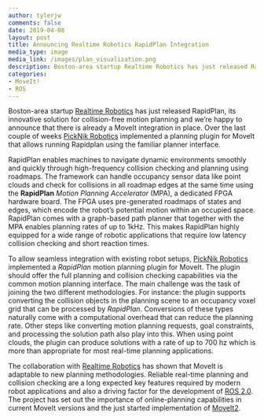 ```yaml
---
author: tylerjw
comments: false
date: 2019-04-08
layout: post
title: Announcing Realtime Robotics RapidPlan Integration
media_type: image
media_link: /images/plan_visualization.png
description: Boston-area startup Realtime Robotics has just released RapidPlan, its innovative solution for collision-free motion planning and we’re happy to announce that there is already a MoveIt integration in place.
categories:
- MoveIt!
- ROS
---
```


Boston-area startup [Realtime Robotics](https://rtr.ai/) has just released RapidPlan, its innovative solution for collision-free motion planning and we’re happy to announce that there is already a MoveIt integration in place.
Over the last couple of weeks [PickNik Robotics](https://picknik.ai/) implemented a planning plugin for MoveIt that allows running Rapidplan using the familiar planner interface.

RapidPlan enables machines to navigate dynamic environments smoothly and quickly through high-frequency collision checking and planning using roadmaps. The framework can handle occupancy sensor data like point clouds and check for collisions in all roadmap edges at the same time using the **RapidPlan** _Motion Planning Accelerator_ (MPA), a dedicated FPGA hardware board. The FPGA uses pre-generated roadmaps of states and edges, which encode the robot’s potential motion within an occupied space. RapidPlan comes with a graph-based path planner that together with the MPA enables planning rates of up to 1kHz. This makes RapidPlan highly equipped for a wide range of robotic applications that require low latency collision checking and short reaction times.

To allow seamless integration with existing robot setups, [PickNik Robotics](https://picknik.ai/) implemented a _RapidPlan_ motion planning plugin for MoveIt. The plugin should offer the full planning and collision checking capabilities via the common motion planning interface. The main challenge was the task of joining the two different methodologies. For instance: the plugin supports converting the collision objects in the planning scene to an occupancy voxel grid that can be processed by _RapidPlan_. Conversions of these types naturally come with a computational overhead that can reduce the planning rate. Other steps like converting motion planning requests, goal constraints, and processing the solution path also play into this. When using point clouds, the plugin can produce solutions with a rate of up to 700 hz which is more than appropriate for most real-time planning applications.

The collaboration with [Realtime Robotics](https://rtr.ai/) has shown that MoveIt is adaptable to new planning methodologies. Reliable real-time planning and collision checking are a long expected key features required by modern robot applications and also a driving factor for the development of [ROS 2.0](https://index.ros.org/doc/ros2/). The project has set out the importance of online-planning capabilities in current MoveIt versions and the just started implementation of [MoveIt2](https://moveit.ros.org/moveit!/ros/2019/03/01/announcing-the-moveit-2-port.html).
